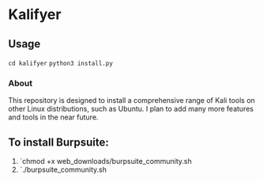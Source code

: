 # Kalifyer
## Usage 
`cd kalifyer`
`python3 install.py`
### About
This repository is designed to install a comprehensive range of Kali tools on other Linux distributions, such as Ubuntu. I plan to add many more features and tools in the near future.

## To install Burpsuite:
1. `chmod +x web_downloads/burpsuite_community.sh
2. `./burpsuite_community.sh

